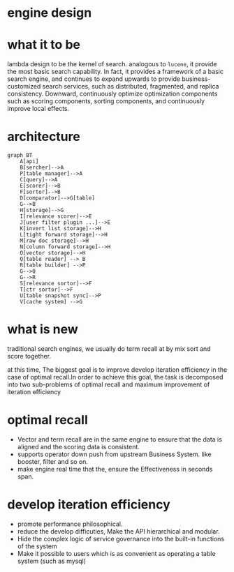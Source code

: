 engine design
===

# what it to be
lambda design to be the kernel of search. analogous to `lucene`, it
provide the most basic search capability. In fact, it provides a 
framework of a basic search engine, and continues to expand upwards
to provide business-customized search services, such as distributed,
fragmented, and replica consistency. Downward, continuously 
optimize optimization components such as scoring components, 
sorting components, and continuously improve local effects.

# architecture

```mermaid
graph BT
    A[api]
    B[sercher]-->A
    P[table manager]-->A
    C[query]-->A
    E[scorer]-->B
    F[sortor]-->B
    D[comparator]-->G[table]
    G-->B
    H[storage]-->G
    I[relevance scorer]-->E
    J[user filter plugin ...]-->E
    K[invert list storage]-->H
    L[tight forward storage]-->H
    M[raw doc storage]-->H
    N[column forward storage]-->H
    O[vector storage]-->H
    Q[table reader] --> B
    R[table builder] -->P
    G-->Q
    G-->R
    S[relevance sortor]-->F
    T[ctr sortor]-->F
    U[table snapshot sync]-->P
    V[cache system] -->G
```
# what is new

traditional search engines, we usually do term recall at by mix sort
and score together.

at this time, The biggest goal is to improve develop iteration efficiency 
in the case of optimal recall.In order to achieve this goal, the 
task is decomposed into two sub-problems of optimal recall and 
maximum improvement of iteration efficiency

# optimal recall
* Vector and term recall are in the same engine to ensure that the 
data is aligned and the scoring data is consistent.
* supports operator down push from upstream Business System. like
booster, filter and so on.
* make engine real time that the, ensure the Effectiveness in seconds span.
 
# develop iteration efficiency

* promote performance philosophical.
* reduce the develop difficuties, Make the API hierarchical and modular.
* Hide the complex logic of service governance into the built-in functions 
of the system
* Make it possible to users which is as convenient as operating a table
system (such as mysql)